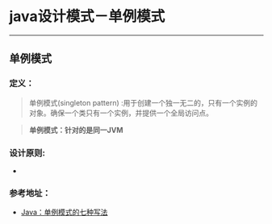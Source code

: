 # java设计模式－单例模式

---

## 单例模式

### 定义：

> 单例模式(singleton pattern) :用于创建一个独一无二的，只有一个实例的对象。确保一个类只有一个实例，并提供一个全局访问点。

> **单例模式：针对的是同一JVM**


### 设计原则:

- 

### 参考地址：

- [Java：单例模式的七种写法](http://www.blogjava.net/kenzhh/archive/2013/03/15/357824.html)




